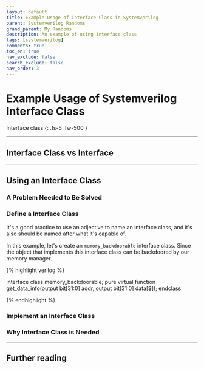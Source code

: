 ```yaml
---
layout: default
title: Example Usage of Interface Class in Systemverilog
parent: Systemverilog Randoms
grand_parent: My Randoms
description: An example of using interface class
tags: [systemverilog]
comments: true
toc_en: true
nav_exclude: false
search_exclude: false
nav_order: 3
---
```


# Example Usage of Systemverilog Interface Class
Interface class
{: .fs-5 .fw-500 }

---
## Interface Class vs Interface

---
## Using an Interface Class
### A Problem Needed to Be Solved

### Define a Interface Class
It's a good practice to use an adjective to name an interface class, and it's also should be named after what it's capable of.

In this example, let's create an `memory_backdoorable` interface class.
Since the object that implements this interface class can be backdoored by our memory manager.

{% highlight verilog %}

interface class memory_backdoorable;
   pure virtual function get_data_info(output bit[31:0] addr, output bit[31:0] data[$]);
endclass

{% endhighlight %}

### Implement an Interface Class

### Why Interface Class is Needed

---
## Further reading


